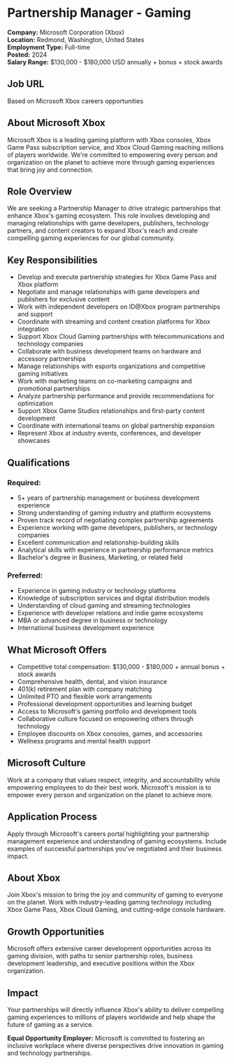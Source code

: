 # Partnership Manager - Gaming
**Company:** Microsoft Corporation (Xbox)  
**Location:** Redmond, Washington, United States  
**Employment Type:** Full-time  
**Posted:** 2024  
**Salary Range:** $130,000 - $180,000 USD annually + bonus + stock awards

## Job URL
Based on Microsoft Xbox careers opportunities

## About Microsoft Xbox
Microsoft Xbox is a leading gaming platform with Xbox consoles, Xbox Game Pass subscription service, and Xbox Cloud Gaming reaching millions of players worldwide. We're committed to empowering every person and organization on the planet to achieve more through gaming experiences that bring joy and connection.

## Role Overview
We are seeking a Partnership Manager to drive strategic partnerships that enhance Xbox's gaming ecosystem. This role involves developing and managing relationships with game developers, publishers, technology partners, and content creators to expand Xbox's reach and create compelling gaming experiences for our global community.

## Key Responsibilities
- Develop and execute partnership strategies for Xbox Game Pass and Xbox platform
- Negotiate and manage relationships with game developers and publishers for exclusive content
- Work with independent developers on ID@Xbox program partnerships and support
- Coordinate with streaming and content creation platforms for Xbox integration
- Support Xbox Cloud Gaming partnerships with telecommunications and technology companies
- Collaborate with business development teams on hardware and accessory partnerships
- Manage relationships with esports organizations and competitive gaming initiatives
- Work with marketing teams on co-marketing campaigns and promotional partnerships
- Analyze partnership performance and provide recommendations for optimization
- Support Xbox Game Studios relationships and first-party content development
- Coordinate with international teams on global partnership expansion
- Represent Xbox at industry events, conferences, and developer showcases

## Qualifications
### Required:
- 5+ years of partnership management or business development experience
- Strong understanding of gaming industry and platform ecosystems
- Proven track record of negotiating complex partnership agreements
- Experience working with game developers, publishers, or technology companies
- Excellent communication and relationship-building skills
- Analytical skills with experience in partnership performance metrics
- Bachelor's degree in Business, Marketing, or related field

### Preferred:
- Experience in gaming industry or technology platforms
- Knowledge of subscription services and digital distribution models
- Understanding of cloud gaming and streaming technologies
- Experience with developer relations and indie game ecosystems
- MBA or advanced degree in business or technology
- International business development experience

## What Microsoft Offers
- Competitive total compensation: $130,000 - $180,000 + annual bonus + stock awards
- Comprehensive health, dental, and vision insurance
- 401(k) retirement plan with company matching
- Unlimited PTO and flexible work arrangements
- Professional development opportunities and learning budget
- Access to Microsoft's gaming portfolio and development tools
- Collaborative culture focused on empowering others through technology
- Employee discounts on Xbox consoles, games, and accessories
- Wellness programs and mental health support

## Microsoft Culture
Work at a company that values respect, integrity, and accountability while empowering employees to do their best work. Microsoft's mission is to empower every person and organization on the planet to achieve more.

## Application Process
Apply through Microsoft's careers portal highlighting your partnership management experience and understanding of gaming ecosystems. Include examples of successful partnerships you've negotiated and their business impact.

## About Xbox
Join Xbox's mission to bring the joy and community of gaming to everyone on the planet. Work with industry-leading gaming technology including Xbox Game Pass, Xbox Cloud Gaming, and cutting-edge console hardware.

## Growth Opportunities
Microsoft offers extensive career development opportunities across its gaming division, with paths to senior partnership roles, business development leadership, and executive positions within the Xbox organization.

## Impact
Your partnerships will directly influence Xbox's ability to deliver compelling gaming experiences to millions of players worldwide and help shape the future of gaming as a service.

**Equal Opportunity Employer:** Microsoft is committed to fostering an inclusive workplace where diverse perspectives drive innovation in gaming and technology partnerships.